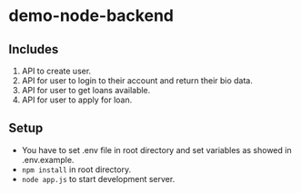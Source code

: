 # demo-node-backend

## Includes

1) API to create user.
2) API for user to login to their account and return their bio data.
3) API for user to get loans available.
4) API for user to apply for loan.

## Setup

- You have to set .env file in root directory and set variables as showed in .env.example.
- `npm install` in root directory.
- `node app.js` to start development server.